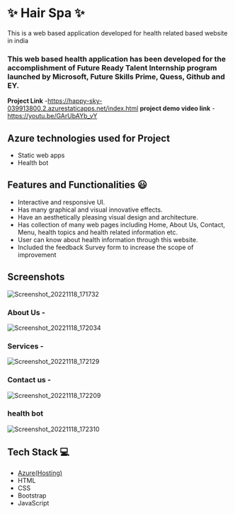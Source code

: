 # ✨  Hair Spa ✨

This is a web based application developed for health related based website in india

### This web based health application has been developed for the accomplishment of Future Ready Talent Internship program launched by Microsoft, Future Skills Prime, Quess, Github and EY.


**Project Link** -https://happy-sky-039913800.2.azurestaticapps.net/index.html
**project demo video link** - https://youtu.be/GArUbAYb_vY

## Azure technologies used for Project

- Static web apps
- Health bot

## Features and Functionalities 😃

- Interactive and responsive UI.
- Has many graphical and visual innovative effects.
- Have an aesthetically pleasing visual design and architecture.
- Has collection of many web pages including Home, About Us, Contact, Menu, health topics and health related information etc.
- User can know about health information through this website.
- Included the feedback Survey form to increase the scope of improvement 

## Screenshots




   ![Screenshot_20221118_171732](https://user-images.githubusercontent.com/118094052/202698582-4c41ce4e-1b8f-46f4-8a1e-508c97a98eb1.png)


### About Us -


![Screenshot_20221118_172034](https://user-images.githubusercontent.com/118094052/202698949-4f9a91b3-b4f3-409b-9289-11eba0d586b1.png)

### Services -


![Screenshot_20221118_172129](https://user-images.githubusercontent.com/118094052/202699060-45402ff2-1406-4d40-aec0-83c67a0b3a93.png)

### Contact us -


![Screenshot_20221118_172209](https://user-images.githubusercontent.com/118094052/202699175-df2b4e1a-f007-4009-a8f2-9c0efc219a40.png)

### health bot


![Screenshot_20221118_172310](https://user-images.githubusercontent.com/118094052/202699329-bd6e77a9-d874-4038-acf9-074180ba22b3.png)


## Tech Stack 💻

- [Azure(Hosting)](https://azure.microsoft.com/en-in/features/azure-portal/)
- HTML
- CSS
- Bootstrap
- JavaScript
